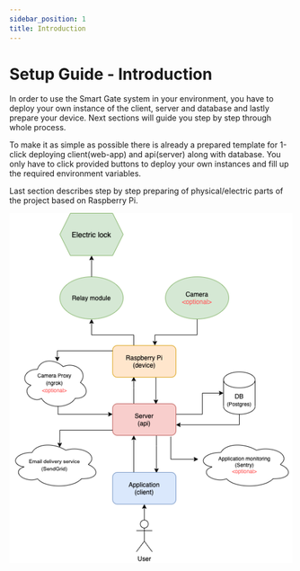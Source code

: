 ```yaml
---
sidebar_position: 1
title: Introduction
---
```


# Setup Guide - Introduction

In order to use the Smart Gate system in your environment, you have to deploy your own instance
of the client, server and database and lastly prepare your device.
Next sections will guide you step by step through whole process.

To make it as simple as possible there is already a prepared template for 1-click deploying client(web-app) and api(server) along with database.
You only have to click provided buttons to deploy your own instances and fill up the required environment variables.

Last section describes step by step preparing of physical/electric parts of the project based on Raspberry Pi.

![Services Architecture Diagram](../../static/diagrams/services-architecture.drawio.png)
